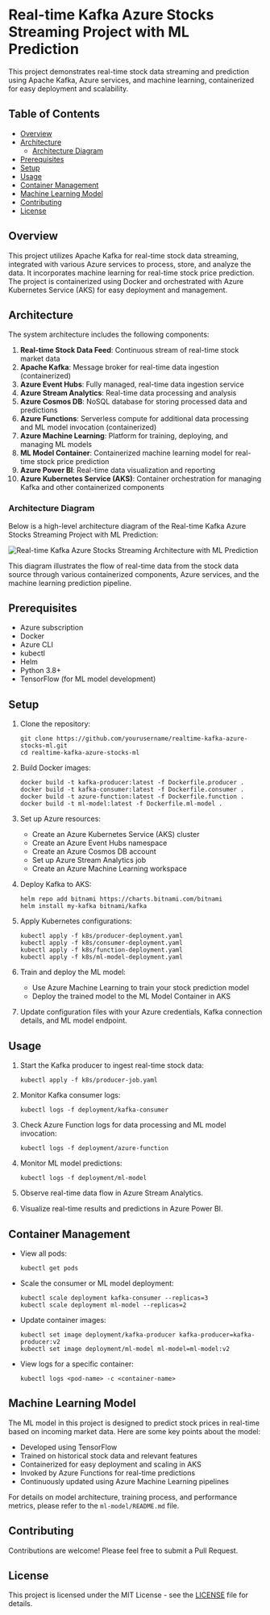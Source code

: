# Real-time Kafka Azure Stocks Streaming Project with ML Prediction

This project demonstrates real-time stock data streaming and prediction using Apache Kafka, Azure services, and machine learning, containerized for easy deployment and scalability.

## Table of Contents
- [Overview](#overview)
- [Architecture](#architecture)
  - [Architecture Diagram](#architecture-diagram)
- [Prerequisites](#prerequisites)
- [Setup](#setup)
- [Usage](#usage)
- [Container Management](#container-management)
- [Machine Learning Model](#machine-learning-model)
- [Contributing](#contributing)
- [License](#license)

## Overview

This project utilizes Apache Kafka for real-time stock data streaming, integrated with various Azure services to process, store, and analyze the data. It incorporates machine learning for real-time stock price prediction. The project is containerized using Docker and orchestrated with Azure Kubernetes Service (AKS) for easy deployment and management.

## Architecture

The system architecture includes the following components:

1. **Real-time Stock Data Feed**: Continuous stream of real-time stock market data
2. **Apache Kafka**: Message broker for real-time data ingestion (containerized)
3. **Azure Event Hubs**: Fully managed, real-time data ingestion service
4. **Azure Stream Analytics**: Real-time data processing and analysis
5. **Azure Cosmos DB**: NoSQL database for storing processed data and predictions
6. **Azure Functions**: Serverless compute for additional data processing and ML model invocation (containerized)
7. **Azure Machine Learning**: Platform for training, deploying, and managing ML models
8. **ML Model Container**: Containerized machine learning model for real-time stock price prediction
9. **Azure Power BI**: Real-time data visualization and reporting
10. **Azure Kubernetes Service (AKS)**: Container orchestration for managing Kafka and other containerized components

### Architecture Diagram

Below is a high-level architecture diagram of the Real-time Kafka Azure Stocks Streaming Project with ML Prediction:

![Real-time Kafka Azure Stocks Streaming Architecture with ML Prediction](architecture-diagram.svg)

This diagram illustrates the flow of real-time data from the stock data source through various containerized components, Azure services, and the machine learning prediction pipeline.

## Prerequisites

- Azure subscription
- Docker
- Azure CLI
- kubectl
- Helm
- Python 3.8+
- TensorFlow  (for ML model development)

## Setup

1. Clone the repository:
   ```
   git clone https://github.com/yourusername/realtime-kafka-azure-stocks-ml.git
   cd realtime-kafka-azure-stocks-ml
   ```

2. Build Docker images:
   ```
   docker build -t kafka-producer:latest -f Dockerfile.producer .
   docker build -t kafka-consumer:latest -f Dockerfile.consumer .
   docker build -t azure-function:latest -f Dockerfile.function .
   docker build -t ml-model:latest -f Dockerfile.ml-model .
   ```

3. Set up Azure resources:
   - Create an Azure Kubernetes Service (AKS) cluster
   - Create an Azure Event Hubs namespace
   - Create an Azure Cosmos DB account
   - Set up Azure Stream Analytics job
   - Create an Azure Machine Learning workspace

4. Deploy Kafka to AKS:
   ```
   helm repo add bitnami https://charts.bitnami.com/bitnami
   helm install my-kafka bitnami/kafka
   ```

5. Apply Kubernetes configurations:
   ```
   kubectl apply -f k8s/producer-deployment.yaml
   kubectl apply -f k8s/consumer-deployment.yaml
   kubectl apply -f k8s/function-deployment.yaml
   kubectl apply -f k8s/ml-model-deployment.yaml
   ```

6. Train and deploy the ML model:
   - Use Azure Machine Learning to train your stock prediction model
   - Deploy the trained model to the ML Model Container in AKS

7. Update configuration files with your Azure credentials, Kafka connection details, and ML model endpoint.

## Usage

1. Start the Kafka producer to ingest real-time stock data:
   ```
   kubectl apply -f k8s/producer-job.yaml
   ```

2. Monitor Kafka consumer logs:
   ```
   kubectl logs -f deployment/kafka-consumer
   ```

3. Check Azure Function logs for data processing and ML model invocation:
   ```
   kubectl logs -f deployment/azure-function
   ```

4. Monitor ML model predictions:
   ```
   kubectl logs -f deployment/ml-model
   ```

5. Observe real-time data flow in Azure Stream Analytics.

6. Visualize real-time results and predictions in Azure Power BI.

## Container Management

- View all pods:
  ```
  kubectl get pods
  ```

- Scale the consumer or ML model deployment:
  ```
  kubectl scale deployment kafka-consumer --replicas=3
  kubectl scale deployment ml-model --replicas=2
  ```

- Update container images:
  ```
  kubectl set image deployment/kafka-producer kafka-producer=kafka-producer:v2
  kubectl set image deployment/ml-model ml-model=ml-model:v2
  ```

- View logs for a specific container:
  ```
  kubectl logs <pod-name> -c <container-name>
  ```

## Machine Learning Model

The ML model in this project is designed to predict stock prices in real-time based on incoming market data. Here are some key points about the model:

- Developed using TensorFlow 
- Trained on historical stock data and relevant features
- Containerized for easy deployment and scaling in AKS
- Invoked by Azure Functions for real-time predictions
- Continuously updated using Azure Machine Learning pipelines

For details on model architecture, training process, and performance metrics, please refer to the `ml-model/README.md` file.

## Contributing

Contributions are welcome! Please feel free to submit a Pull Request.

## License

This project is licensed under the MIT License - see the [LICENSE](LICENSE) file for details.
